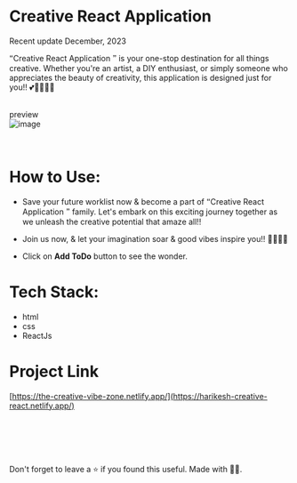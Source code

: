# Creative React Application 
Recent update December, 2023<br/>

🙶Creative React Application 🙷 is your one-stop destination for all things creative. Whether you're an artist, a DIY enthusiast, or simply someone who appreciates the beauty of creativity, this application is designed just for you!! 💕🌿🌸🦋🌻

<br/>preview<br/>
![image](https://github.com/kumarharikesh/creative-react-app/assets/43793294/dd9b269c-ec3f-4912-9877-ef58b277a443)

<br/>

# How to Use:
 - Save your future worklist now & become a part of 🙶Creative React Application 🙷 family. Let's embark on this exciting journey together as we unleash the creative potential that amaze all!!
- Join us now, & let your imagination soar & good vibes inspire you!! 🚀🌟✨🍃

 - Click on **Add ToDo** button to see the wonder.
 
# Tech Stack:

 - html
 - css 
 - ReactJs

# Project Link

[https://the-creative-vibe-zone.netlify.app/](https://harikesh-creative-react.netlify.app/)

<br/>
<br/>
<br/>
<br/>

Don't forget to leave a ⭐ if you found this useful. Made with 💖💕.
